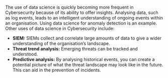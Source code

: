 The use of data science is quickly becoming more frequent in Cybersecurity because of its ability to offer insights. Analysing data, such as log events, leads to an intelligent understanding of ongoing events within an organisation. Using data science for anomaly detection is an example. Other uses of data science in Cybersecurity include:

- **SIEM:** SIEMs collect and correlate large amounts of data to give a wider understanding of the organisation’s landscape.
- **Threat trend analysis:** Emerging threats can be tracked and understood.
- **Predictive analysis:** By analysing historical events, you can create a potential picture of what the threat landscape may look like in the future. This can aid in the prevention of incidents.